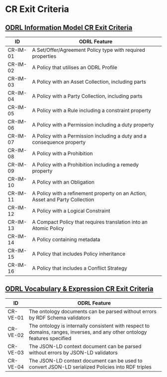 # CR Exit Criteria

## [ODRL Information Model CR Exit Criteria](https://www.w3.org/TR/2017/CR-odrl-model-20170926/#cr-exit)

| ID | ODRL Feature |
| ---- | ---- |
| CR-IM-01 | A Set/Offer/Agreement Policy type with required properties |
| CR-IM-02 | A Policy that utilises an ODRL Profile |
| CR-IM-03 | A Policy with an Asset Collection, including parts |
| CR-IM-04 | A Policy with a Party Collection, including parts |
| CR-IM-05 | A Policy with a Rule including a constraint property |
| CR-IM-06 | A Policy with a Permission including a duty property |
| CR-IM-07 | A Policy with a Permission including a duty and a consequence property |
| CR-IM-08 | A Policy with a Prohibition |
| CR-IM-09 | A Policy with a Prohibition including a remedy property |
| CR-IM-10 | A Policy with an Obligation |
| CR-IM-11 | A Policy with a refinement property on an Action, Asset and Party Collection |
| CR-IM-12 | A Policy with a Logical Constraint |
| CR-IM-13 | A Compact Policy that requires translation into an Atomic Policy |
| CR-IM-14 | A Policy containing metadata |
| CR-IM-15 | A Policy that includes Policy inheritance |
| CR-IM-16 | A Policy that includes a Conflict Strategy |

   
## [ODRL Vocabulary & Expression CR Exit Criteria](https://www.w3.org/TR/2017/CR-odrl-vocab-20170926/#cr-exit)

| ID | ODRL Feature |
| ---- | ---- |
| CR-VE-01 | The ontology documents can be parsed without errors by RDF Schema validators |
| CR-VE-02 | The ontology is internally consistent with respect to domains, ranges, inverses, and any other ontology features specified |
| CR-VE-03 | The JSON-LD context document can be parsed without errors by JSON-LD validators |
| CR-VE-04 | The JSON-LD context document can be used to convert JSON-LD serialized Policies into RDF triples |